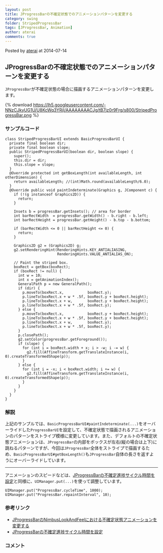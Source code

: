 ```yaml
---
layout: post
title: JProgressBarの不確定状態でのアニメーションパターンを変更する
category: swing
folder: StripedProgressBar
tags: [JProgressBar, Animation]
author: aterai
comments: true
---
```


Posted by [aterai](http://terai.xrea.jp/aterai.html) at 2014-07-14

## JProgressBarの不確定状態でのアニメーションパターンを変更する
`JProgressBar`が不確定状態の場合に描画するアニメーションパターンを変更します。


{% download https://lh5.googleusercontent.com/-NNzCJkyUG1U/U8KcWq3YRjI/AAAAAAAACJg/tB7jz0r9Frg/s800/StripedProgressBar.png %}

### サンプルコード
<pre class="prettyprint"><code>class StripedProgressBarUI extends BasicProgressBarUI {
  private final boolean dir;
  private final boolean slope;
  public StripedProgressBarUI(boolean dir, boolean slope) {
    super();
    this.dir = dir;
    this.slope = slope;
  }
  @Override protected int getBoxLength(int availableLength, int otherDimension) {
    return availableLength; //(int)Math.round(availableLength/6.0);
  }
  @Override public void paintIndeterminate(Graphics g, JComponent c) {
    if (!(g instanceof Graphics2D)) {
      return;
    }

    Insets b = progressBar.getInsets(); // area for border
    int barRectWidth  = progressBar.getWidth() - b.right - b.left;
    int barRectHeight = progressBar.getHeight() - b.top - b.bottom;

    if (barRectWidth &lt;= 0 || barRectHeight &lt;= 0) {
      return;
    }

    Graphics2D g2 = (Graphics2D) g;
    g2.setRenderingHint(RenderingHints.KEY_ANTIALIASING,
                        RenderingHints.VALUE_ANTIALIAS_ON);

    // Paint the striped box.
    boxRect = getBox(boxRect);
    if (boxRect != null) {
      int w = 10;
      int x = getAnimationIndex();
      GeneralPath p = new GeneralPath();
      if (dir) {
        p.moveTo(boxRect.x,           boxRect.y);
        p.lineTo(boxRect.x + w * .5f, boxRect.y + boxRect.height);
        p.lineTo(boxRect.x + w,       boxRect.y + boxRect.height);
        p.lineTo(boxRect.x + w * .5f, boxRect.y);
      } else {
        p.moveTo(boxRect.x,           boxRect.y + boxRect.height);
        p.lineTo(boxRect.x + w * .5f, boxRect.y + boxRect.height);
        p.lineTo(boxRect.x + w,       boxRect.y);
        p.lineTo(boxRect.x + w * .5f, boxRect.y);
      }
      p.closePath();
      g2.setColor(progressBar.getForeground());
      if (slope) {
        for (int i = boxRect.width + x; i &gt; -w; i -= w) {
          g2.fill(AffineTransform.getTranslateInstance(i, 0).createTransformedShape(p));
        }
      } else {
        for (int i = -x; i &lt; boxRect.width; i += w) {
          g2.fill(AffineTransform.getTranslateInstance(i, 0).createTransformedShape(p));
        }
      }
    }
  }
}
</code></pre>

### 解説
上記のサンプルでは、`BasicProgressBarUI#paintIndeterminate(...)`をオーバーライドした`ProgressBarUI`を設定して、不確定状態で描画されるアニメーションのパターンをストライプ模様に変更しています。また、デフォルトの不確定状態アニメーションは、`JProgressBar`の内部をボックスが左右(縦の場合は上下)に跳ねるパターンですが、今回は`JProgressBar`全体をストライプで描画するため、`BasicProgressBarUI#getBoxLength()`も`JProgressBar`自体の長さを返すようにオーバーライドしています。

- - - -
アニメーションのスピードなどは、[JProgressBarの不確定進捗サイクル時間を設定](http://terai.xrea.jp/Swing/IndeterminateCycleTime.html)と同様に、`UIManager.put(...)`を使って調整しています。

<pre class="prettyprint"><code>UIManager.put("ProgressBar.cycleTime", 1000);
UIManager.put("ProgressBar.repaintInterval", 10);
</code></pre>

### 参考リンク
- [JProgressBarのNimbusLookAndFeelにおける不確定状態アニメーションを変更する](http://terai.xrea.jp/Swing/IndeterminateRegionPainter.html)
- [JProgressBarの不確定進捗サイクル時間を設定](http://terai.xrea.jp/Swing/IndeterminateCycleTime.html)

<!-- dummy comment line for breaking list -->

### コメント
